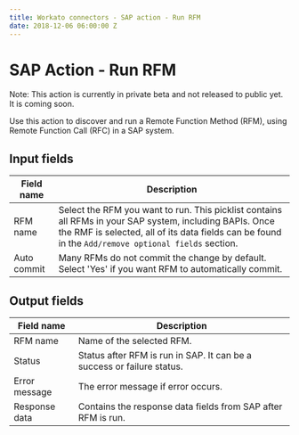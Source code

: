 ```yaml
---
title: Workato connectors - SAP action - Run RFM
date: 2018-12-06 06:00:00 Z
---
```


# SAP Action - Run RFM
Note: This action is currently in private beta and not released to public yet. It is coming soon.

Use this action to discover and run a Remote Function Method (RFM), using Remote Function Call (RFC) in a SAP system.

## Input fields
| Field name | Description |
|---|---|
| RFM name | Select the RFM you want to run. This picklist contains all RFMs in your SAP system, including BAPIs. Once the RMF is selected, all of its data fields can be found in the `Add/remove optional fields` section. |
| Auto commit | Many RFMs do not commit the change by default. Select 'Yes' if you want RFM to automatically commit. |

## Output fields
| Field name | Description |
|---|---|
| RFM name | Name of the selected RFM. |
| Status | Status after RFM is run in SAP. It can be a success or failure status. |
| Error message | The error message if error occurs. |
| Response data | Contains the response data fields from SAP after RFM is run. |
